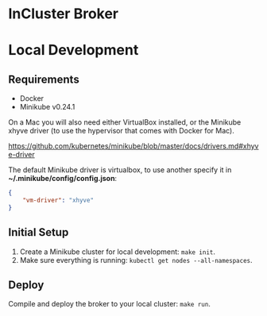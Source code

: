 # InCluster Broker

# Local Development

## Requirements

* Docker
* Minikube v0.24.1

On a Mac you will also need either VirtualBox installed,
or the Minikube xhyve driver (to use the hypervisor that comes with Docker for Mac).

https://github.com/kubernetes/minikube/blob/master/docs/drivers.md#xhyve-driver 

The default Minikube driver is virtualbox, to use another specify it in
**~/.minikube/config/config.json**:

```json
{
    "vm-driver": "xhyve"
}
```

## Initial Setup

1. Create a Minikube cluster for local development: `make init`.
2. Make sure everything is running: `kubectl get nodes --all-namespaces`.

## Deploy

Compile and deploy the broker to your local cluster: `make run`.
